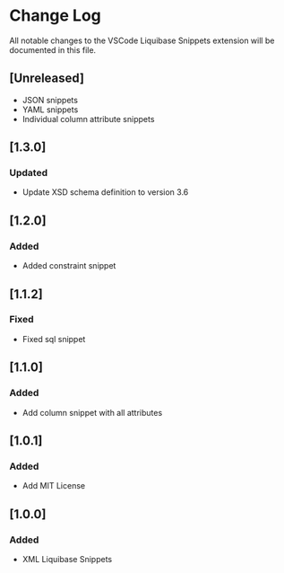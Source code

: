 # Change Log
All notable changes to the VSCode Liquibase Snippets extension will be documented in this file.

## [Unreleased]
- JSON snippets
- YAML snippets
- Individual column attribute snippets

## [1.3.0]
### Updated
- Update XSD schema definition to version 3.6

## [1.2.0]
### Added
- Added constraint snippet

## [1.1.2]
### Fixed
- Fixed sql snippet

## [1.1.0]
### Added
- Add column snippet with all attributes

## [1.0.1]
### Added
- Add MIT License

## [1.0.0]
### Added
- XML Liquibase Snippets
